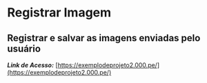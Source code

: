 # Registrar Imagem
 Registrar e salvar as imagens enviadas pelo usuário
---
***Link de Acesso:*** [https://exemplodeprojeto2.000.pe/](https://exemplodeprojeto2.000.pe/)
